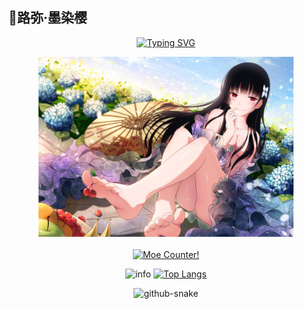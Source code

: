 ## 🌸路弥·墨染樱

<!--
**LumiACGN/LumiACGN** is a ✨ _special_ ✨ repository because its `README.md` (this file) appears on your GitHub profile.

Here are some ideas to get you started:

- 🔭 I’m currently working on ...
- 🌱 I’m currently learning ...
- 👯 I’m looking to collaborate on ...
- 🤔 I’m looking for help with ...
- 💬 Ask me about ...
- 📫 How to reach me: ...
- 😄 Pronouns: ...
- ⚡ Fun fact: ...
-->

<div align="center">

  <!-- dynamic typing effect 动态打字效果 -->
  
  [![Typing SVG](https://readme-typing-svg.demolab.com?font=Fira+Code&pause=1000&width=435&lines=我知道的最温暖的一个字是爱;两个字是动漫;三个字是二次元&center=true&size=27)](https://git.io/typing-svg)

  <!-- 图片 -->
  <picture>
    <img src="/assets/images/sankarea.jpg" width="408" height="288" />
  </picture>

  <!-- for beauty 留个空行好看点 -->
  <div>&nbsp;</div>

  <div>
    <a href="https://count.getloli.com" target="_blank">
      <img alt="Moe Counter!" src="https://count.getloli.com/@LumiACGN.github?name=LumiACGN.github&theme=booru-yuyuyui&padding=7&offset=0&align=top&scale=1&pixelated=1&darkmode=auto">
    </a>
  </div>
</div>
<div align="center">

  ![info](https://github-readme-stats.vercel.app/api?username=LumiACGN)
  [![Top Langs](https://github-readme-stats.vercel.app/api/top-langs/?username=LumiACGN&layout=compact)](https://github.com/anuraghazra/github-readme-stats)

  <!-- Snake Code Contribution Map 贪吃蛇代码贡献图 -->
  <picture>
    <source media="(prefers-color-scheme: dark)" srcset="https://cdn.jsdelivr.net/gh/sun0225SUN/sun0225SUN/profile-snake-contrib/github-contribution-grid-snake-dark.svg" />
    <source media="(prefers-color-scheme: light)" srcset="https://cdn.jsdelivr.net/gh/sun0225SUN/sun0225SUN/profile-snake-contrib/github-contribution-grid-snake.svg" />
    <img alt="github-snake" src="https://cdn.jsdelivr.net/gh/sun0225SUN/sun0225SUN/profile-snake-contrib/github-contribution-grid-snake-dark.svg" />
  </picture>
</div>
